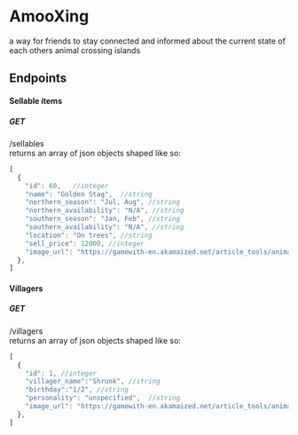 # AmooXing
a way for friends to stay connected and informed about the current state of each others animal crossing islands

## Endpoints 

#### Sellable items
##### GET
/sellables <br/>
returns an array of json objects shaped like so: 
```javascript
[
  {
    "id": 60,   //integer
    "name": "Golden Stag",  //string
    "northern_season": "Jul, Aug", //string
    "northern_availability": "N/A", //string
    "southern_season": "Jan, Feb", //string
    "southern_availability": "N/A", //string
    "location": "On trees", //string
    "sell_price": 12000, //integer
    "image_url": "https://gamewith-en.akamaized.net/article_tools/animal-crossing-new-horizons/gacha/musi_60_i.png" //string
  },
]
```

#### Villagers
##### GET
/villagers <br/>
returns an array of json objects shaped like so: 
```javascript
[
  {
    "id": 1, //integer
    "villager_name":"Shrunk", //string
    "birthday":"1/2", //string
    "personality": "unspecified",  //string
    "image_url": "https://gamewith-en.akamaized.net/article_tools/animal-crossing-new-horizons/gacha/c1_i.png", //string
  }, 
]
```
